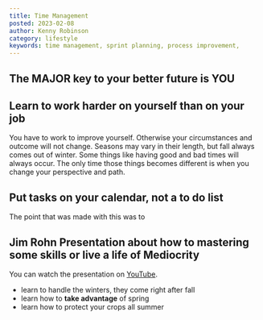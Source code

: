 ```yaml
---
title: Time Management
posted: 2023-02-08
author: Kenny Robinson
category: lifestyle
keywords: time management, sprint planning, process improvement, 
---
```


## The MAJOR key to your better future is YOU

## Learn to work harder on yourself than on your job

You have to work to improve yourself. Otherwise your circumstances and outcome will not change.
Seasons may vary in their length, but fall always comes out of winter. Some things like having 
good and bad times will always occur. The only time those things becomes different is when you 
change your perspective and path. 

## Put tasks on your calendar, not a to do list

The point that was made with this was to 


## Jim Rohn Presentation about how to mastering some skills or live a life of Mediocrity

You can watch the presentation on 
<a href="https://www.youtube.com/watch?v=5ZBuWVvQMn8" target="_blank">YouTube</a>.

- learn to handle the winters, they come right after fall
- learn how to **take advantage** of spring
- learn how to protect your crops all summer

